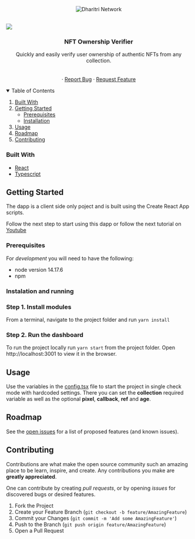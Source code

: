 <div style="text-align:center">
  <img
  src="https://github.com/TerraDharitri/drt-nft-verify-dapp/blob/main/public/share.jpg"
  alt="Dharitri Network">
</div>
<br>

[![](https://img.shields.io/badge/made%20by-Dharitri-blue.svg)](http://dharitri.org/)
<br />

<p align="center">

 <h3 align="center">NFT Ownership Verifier</h3>

  <p align="center">
Quickly and easily verify user ownership of authentic NFTs from any collection.
    <br />
    <br />
    <br />
    ·
    <a href="https://github.com/TerraDharitri/drt-nft-verify-dapp/issues">Report Bug</a>
    ·
    <a href="https://github.com/TerraDharitri/drt-nft-verify-dapp/issues">Request Feature</a>
  </p>
</p>

<!-- TABLE OF CONTENTS -->
<details open="open">
  <summary>Table of Contents</summary>
  <ol>
    <li><a href="#built-with">Built With</a>    </li>
    <li>
      <a href="#getting-started">Getting Started</a>
      <ul>
        <li><a href="#prerequisites">Prerequisites</a></li>
        <li><a href="#installation">Installation</a></li>
      </ul>
    </li>
    <li><a href="#usage">Usage</a></li>
    <li><a href="#roadmap">Roadmap</a></li>
    <li><a href="#contributing">Contributing</a></li>
  </ol>
</details>

### Built With

- [React](https://reactjs.org/)
- [Typescript](https://www.typescriptlang.org/)

<!-- GETTING STARTED -->

## Getting Started

The dapp is a client side only poject and is built using the Create React App scripts.

Follow the next step to start using this dapp or follow the next tutorial on [Youtube](https://www.youtube.com/watch?v=BkjUmBsmQYM)

### Prerequisites

For _development_ you will need to have the following:

- node version 14.17.6
- npm

### Instalation and running

### Step 1. Install modules

From a terminal, navigate to the project folder and run `yarn install`

### Step 2. Run the dashboard

To run the project locally run `yarn start` from the project folder. Open http://localhost:3001 to view it in the browser.

<!-- USAGE -->

## Usage

Use the variables in the [config.tsx](https://github.com/TerraDharitri/drt-nft-verify-dapp/blob/main/src/config.tsx) file to start the project in single check mode with hardcoded settings.
There you can set the **collection** required variable as well as the optional **pixel**, **callback**, **ref** and **age**.

<!-- ROADMAP -->

## Roadmap

See the [open issues](https://github.com/TerraDharitri/drt-nft-verify-dapp/issues) for a list of proposed features (and known issues).

<!-- CONTRIBUTING -->

## Contributing

Contributions are what make the open source community such an amazing place to be learn, inspire, and create. Any contributions you make are **greatly appreciated**.

One can contribute by creating _pull requests_, or by opening _issues_ for discovered bugs or desired features.

1. Fork the Project
2. Create your Feature Branch (`git checkout -b feature/AmazingFeature`)
3. Commit your Changes (`git commit -m 'Add some AmazingFeature'`)
4. Push to the Branch (`git push origin feature/AmazingFeature`)
5. Open a Pull Request
